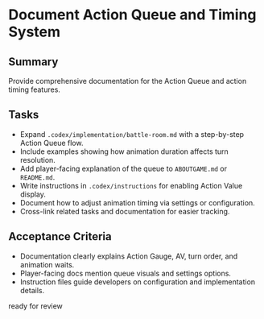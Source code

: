 # Document Action Queue and Timing System

## Summary
Provide comprehensive documentation for the Action Queue and action timing features.

## Tasks
- Expand `.codex/implementation/battle-room.md` with a step-by-step Action Queue flow.
- Include examples showing how animation duration affects turn resolution.
- Add player-facing explanation of the queue to `ABOUTGAME.md` or `README.md`.
- Write instructions in `.codex/instructions` for enabling Action Value display.
- Document how to adjust animation timing via settings or configuration.
- Cross-link related tasks and documentation for easier tracking.

## Acceptance Criteria
- Documentation clearly explains Action Gauge, AV, turn order, and animation waits.
- Player-facing docs mention queue visuals and settings options.
- Instruction files guide developers on configuration and implementation details.

ready for review
